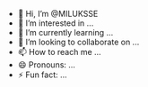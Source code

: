- 👋 Hi, I’m @MILUKSSE
- 👀 I’m interested in ...
- 🌱 I’m currently learning ...
- 💞️ I’m looking to collaborate on ...
- 📫 How to reach me ...
- 😄 Pronouns: ...
- ⚡ Fun fact: ...

<!---
MILUKSSE/MILUKSSE is a ✨ special ✨ repository because its `README.md` (this file) appears on your GitHub profile.
You can click the Preview link to take a look at your changes.
--->
